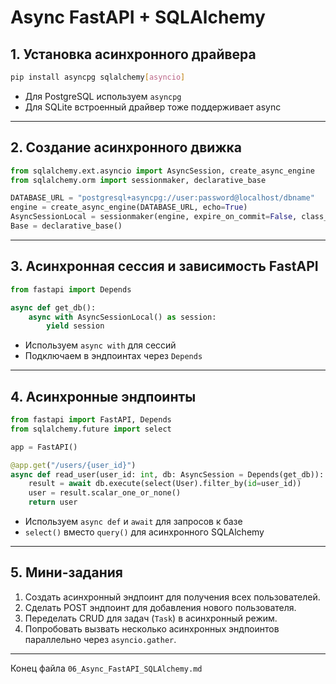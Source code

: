 # Async FastAPI + SQLAlchemy

## 1. Установка асинхронного драйвера

```bash
pip install asyncpg sqlalchemy[asyncio]
```

* Для PostgreSQL используем `asyncpg`
* Для SQLite встроенный драйвер тоже поддерживает async

---

## 2. Создание асинхронного движка

```python
from sqlalchemy.ext.asyncio import AsyncSession, create_async_engine
from sqlalchemy.orm import sessionmaker, declarative_base

DATABASE_URL = "postgresql+asyncpg://user:password@localhost/dbname"
engine = create_async_engine(DATABASE_URL, echo=True)
AsyncSessionLocal = sessionmaker(engine, expire_on_commit=False, class_=AsyncSession)
Base = declarative_base()
```

---

## 3. Асинхронная сессия и зависимость FastAPI

```python
from fastapi import Depends

async def get_db():
    async with AsyncSessionLocal() as session:
        yield session
```

* Используем `async with` для сессий
* Подключаем в эндпоинтах через `Depends`

---

## 4. Асинхронные эндпоинты

```python
from fastapi import FastAPI, Depends
from sqlalchemy.future import select

app = FastAPI()

@app.get("/users/{user_id}")
async def read_user(user_id: int, db: AsyncSession = Depends(get_db)):
    result = await db.execute(select(User).filter_by(id=user_id))
    user = result.scalar_one_or_none()
    return user
```

* Используем `async def` и `await` для запросов к базе
* `select()` вместо `query()` для асинхронного SQLAlchemy

---

## 5. Мини-задания

1. Создать асинхронный эндпоинт для получения всех пользователей.
2. Сделать POST эндпоинт для добавления нового пользователя.
3. Переделать CRUD для задач (`Task`) в асинхронный режим.
4. Попробовать вызвать несколько асинхронных эндпоинтов параллельно через `asyncio.gather`.

---

Конец файла `06_Async_FastAPI_SQLAlchemy.md`
